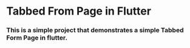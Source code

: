 # Tabbed From Page in Flutter

### This is a simple project that demonstrates a simple Tabbed Form Page in flutter.